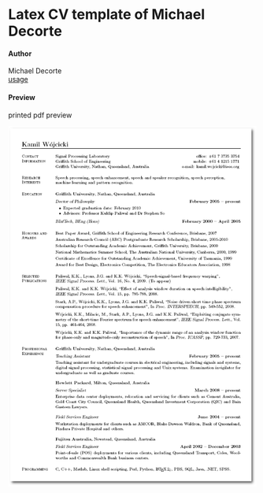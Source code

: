# Latex CV template of Michael Decorte

#### Author
Michael Decorte  
[usage](http://linux.dsplabs.com.au/resume-writing-example-latex-template-linux-curriculum-vitae-professional-cv-layout-format-text-p54/)

#### Preview
printed pdf preview  

![screenshot](preview.png)